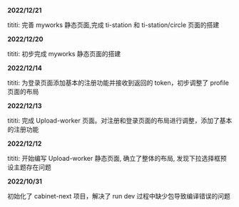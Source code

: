 **2022/12/21**

tititi: 完善 myworks 静态页面,完成 ti-station 和 ti-station/circle 页面的搭建

**2022/12/20**

tititi: 初步完成 myworks 静态页面的搭建

**2022/12/14**

tititi: 为登录页面添加基本的注册功能并接收到返回的 token，初步调整了 profile 页面的布局

**2022/12/13**

tititi: 完成 Upload-worker 页面。对注册和登录页面的布局进行调整，添加了基本的注册功能

**2022/12/12**

tititi: 开始编写 Upload-worker 静态页面, 确立了整体的布局, 发现下拉选择框预设主题存在问题

**2022/10/31**

初始化了 cabinet-next 项目，解决了 run dev 过程中缺少包导致编译错误的问题
